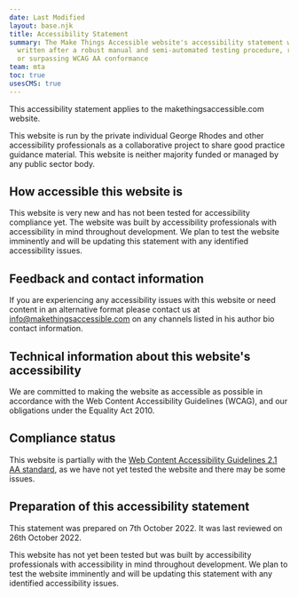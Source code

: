 ```yaml
---
date: Last Modified
layout: base.njk
title: Accessibility Statement
summary: The Make Things Accessible website's accessibility statement was
  written after a robust manual and semi-automated testing procedure, reaching
  or surpassing WCAG AA conformance
team: mta
toc: true
usesCMS: true
---
```

This accessibility statement applies to the makethingsaccessible.com website.

This website is run by the private individual George Rhodes and other accessibility professionals as a collaborative project to share good practice guidance material. This website is neither majority funded or managed by any public sector body.

## How accessible this website is

This website is very new and has not been tested for accessibility compliance yet. The website was built by accessibility professionals with accessibility in mind throughout development. We plan to test the website imminently and will be updating this statement with any identified accessibility issues.

## Feedback and contact information

If you are experiencing any accessibility issues with this website or need content in an alternative format please contact us at [info@makethingsaccessible.com](mailto:info@makethingsaccessible.com) on any channels listed in his author bio contact information.

## Technical information about this website's accessibility

We are committed to making the website as accessible as possible in accordance with the Web Content Accessibility Guidelines (WCAG), and our obligations under the Equality Act 2010.

## Compliance status

This website is partially with the [Web Content Accessibility Guidelines 2.1 AA standard](https://www.allable.co.uk/research/accessibility-statements-v3), as we have not yet tested the website and there may be some issues.

## Preparation of this accessibility statement

This statement was prepared on 7th October 2022. It was last reviewed on 26th October 2022.

This website has not yet been tested but was built by accessibility professionals with accessibility in mind throughout development. We plan to test the website imminently and will be updating this statement with any identified accessibility issues.